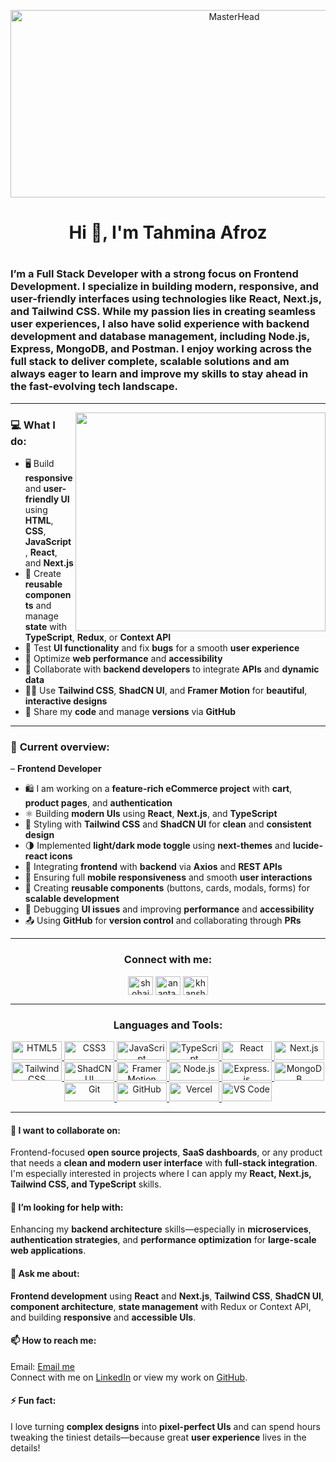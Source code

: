 <p align="center">
  <img width="700"height="300" src="https://i.ibb.co/TMF7wGXc/images-2.jpg " alt="MasterHead">
</p>

<h1 align="center">Hi 👋, I'm Tahmina Afroz</h1>
<h1 align="left">
  
  <h3 align="left">I’m a Full Stack Developer with a strong focus on Frontend Development. I specialize in building modern, responsive, and user-friendly interfaces using technologies like React, Next.js, and Tailwind CSS. While my passion lies in creating seamless user experiences, I also have solid experience with backend development and database management, including Node.js, Express, MongoDB, and Postman. I enjoy working across the full stack to deliver complete, scalable solutions and am always eager to learn and improve my skills to stay ahead in the fast-evolving tech landscape.
</h3>
</h1>

<hr>
<img align="right" 
width="400" height="350" src="https://user-images.githubusercontent.com/19783675/259906130-5d3c8800-fb00-45d0-b9dd-7eb82f057baf.gif">

<h3 align="left">💻 What I do:</h3>

 <ul>
  <li>🖥️ Build <strong>responsive</strong> and <strong>user-friendly UI</strong> using <strong>HTML</strong>, <strong>CSS</strong>, <strong>JavaScript</strong>, <strong>React</strong>, and <strong>Next.js</strong></li>

  <li>🧩 Create <strong>reusable components</strong> and manage <strong>state</strong> with <strong>TypeScript</strong>, <strong>Redux</strong>, or <strong>Context API</strong></li>

  <li>🧪 Test <strong>UI functionality</strong> and fix <strong>bugs</strong> for a smooth <strong>user experience</strong></li>

  <li>🎯 Optimize <strong>web performance</strong> and <strong>accessibility</strong></li>

  <li>🧱 Collaborate with <strong>backend developers</strong> to integrate <strong>APIs</strong> and <strong>dynamic data</strong></li>

  <li>🧑‍💻 Use <strong>Tailwind CSS</strong>, <strong>ShadCN UI</strong>, and <strong>Framer Motion</strong> for <strong>beautiful</strong>, <strong>interactive designs</strong></li>

  <li>🚀 Share my <strong>code</strong> and manage <strong>versions</strong> via <strong>GitHub</strong></li>
</ul>

<hr>
 <h3>👀 <strong>Current overview:</strong></h3>
 
– <strong>Frontend Developer</strong>

<ul>
  <li>🛍️ I am working on a <strong>feature-rich eCommerce project</strong> with <strong>cart</strong>, <strong>product pages</strong>, and <strong>authentication</strong></li>

  <li>⚛️ Building <strong>modern UIs</strong> using <strong>React</strong>, <strong>Next.js</strong>, and <strong>TypeScript</strong></li>

  <li>🎨 Styling with <strong>Tailwind CSS</strong> and <strong>ShadCN UI</strong> for <strong>clean</strong> and <strong>consistent design</strong></li>

  <li>🌗 Implemented <strong>light/dark mode toggle</strong> using <strong>next-themes</strong> and <strong>lucide-react icons</strong></li>

  <li>🔌 Integrating <strong>frontend</strong> with <strong>backend</strong> via <strong>Axios</strong> and <strong>REST APIs</strong></li>

  <li>📱 Ensuring full <strong>mobile responsiveness</strong> and smooth <strong>user interactions</strong></li>

  <li>🧩 Creating <strong>reusable components</strong> (buttons, cards, modals, forms) for <strong>scalable development</strong></li>

  <li>🐞 Debugging <strong>UI issues</strong> and improving <strong>performance</strong> and <strong>accessibility</strong></li>

  <li>📤 Using <strong>GitHub</strong> for <strong>version control</strong> and collaborating through <strong>PRs</strong></li>
</ul>
<hr>
<h3 align="center">Connect with me:</h3>
<p align="center">
<a href="https://linkedin.com/in/" target="blank"><img align="center" src="https://raw.githubusercontent.com/rahuldkjain/github-profile-readme-generator/master/src/images/icons/Social/linked-in-alt.svg" alt="shohaib-hossain-0792041ba" height="30" width="40" /></a>
<a href="https://fb.com/ananta.asim.5" target="blank"><img align="center" src="https://raw.githubusercontent.com/rahuldkjain/github-profile-readme-generator/master/src/images/icons/Social/facebook.svg" alt="ananta.asim.5" height="30" width="40" /></a>
<a href="mailto:khanshohaibhossain@gmail.com" target="blank">
  <img align="center" src="https://upload.wikimedia.org/wikipedia/commons/thumb/7/7e/Gmail_icon_%282020%29.svg/1024px-Gmail_icon_%282020%29.svg.png" alt="khanshohaibhossain@gmail.com" height="30" width="40" />
</a>

</p>
<hr>
<h3 align="center">Languages and Tools:</h3>
<p align="center">
  <!-- Languages -->
  <a href="https://developer.mozilla.org/en-US/docs/Web/HTML" target="_blank">
    <img src="https://img.shields.io/badge/HTML5-E34F26?style=flat&logo=html5&logoColor=white" alt="HTML5" width="80" height="30"/>
  </a>
  <a href="https://developer.mozilla.org/en-US/docs/Web/CSS" target="_blank">
    <img src="https://img.shields.io/badge/CSS3-1572B6?style=flat&logo=css3&logoColor=white" alt="CSS3" width="80" height="30"/>
  </a>
  <a href="https://developer.mozilla.org/en-US/docs/Web/JavaScript" target="_blank">
    <img src="https://img.shields.io/badge/JavaScript-F7DF1E?style=flat&logo=javascript&logoColor=black" alt="JavaScript" width="80" height="30"/>
  </a>
  <a href="https://www.typescriptlang.org/" target="_blank">
    <img src="https://img.shields.io/badge/TypeScript-3178C6?style=flat&logo=typescript&logoColor=white" alt="TypeScript" width="80" height="30"/>
  </a>

  <!-- Frameworks -->
  <a href="https://reactjs.org/" target="_blank">
    <img src="https://img.shields.io/badge/React-61DAFB?style=flat&logo=react&logoColor=black" alt="React" width="80" height="30"/>
  </a>
  <a href="https://nextjs.org/" target="_blank">
    <img src="https://img.shields.io/badge/Next.js-000000?style=flat&logo=nextdotjs&logoColor=white" alt="Next.js" width="80" height="30"/>
  </a>

  <!-- Styling -->
  <a href="https://tailwindcss.com/" target="_blank">
    <img src="https://img.shields.io/badge/Tailwind%20CSS-06B6D4?style=flat&logo=tailwindcss&logoColor=white" alt="Tailwind CSS" width="80" height="30"/>
  </a>
  <a href="https://ui.shadcn.dev/" target="_blank">
    <img src="https://img.shields.io/badge/ShadCN_UI-111827?style=flat&logo=Vercel&logoColor=white" alt="ShadCN UI" width="80" height="30"/>
  </a>
  <a href="https://www.framer.com/motion/" target="_blank">
    <img src="https://img.shields.io/badge/Framer%20Motion-EF5C54?style=flat&logo=framer&logoColor=white" alt="Framer Motion" width="80" height="30"/>
  </a>

  <!-- Backend & Database -->
  <a href="https://nodejs.org/" target="_blank">
    <img src="https://img.shields.io/badge/Node.js-339933?style=flat&logo=nodedotjs&logoColor=white" alt="Node.js" width="80" height="30"/>
  </a>
  <a href="https://expressjs.com/" target="_blank">
    <img src="https://img.shields.io/badge/Express-000000?style=flat&logo=express&logoColor=white" alt="Express.js" width="80" height="30"/>
  </a>
  <a href="https://www.mongodb.com/" target="_blank">
    <img src="https://img.shields.io/badge/MongoDB-47A248?style=flat&logo=mongodb&logoColor=white" alt="MongoDB" width="80" height="30"/>
  </a>

  <!-- Tools -->
  <a href="https://git-scm.com/" target="_blank">
    <img src="https://img.shields.io/badge/Git-F05032?style=flat&logo=git&logoColor=white" alt="Git" width="80" height="30"/>
  </a>
  <a href="https://github.com/" target="_blank">
    <img src="https://img.shields.io/badge/GitHub-181717?style=flat&logo=github&logoColor=white" alt="GitHub" width="80" height="30"/>
  </a>
  <a href="https://vercel.com/" target="_blank">
    <img src="https://img.shields.io/badge/Vercel-000000?style=flat&logo=vercel&logoColor=white" alt="Vercel" width="80" height="30"/>
  </a>
  <a href="https://code.visualstudio.com/" target="_blank">
    <img src="https://img.shields.io/badge/VS%20Code-007ACC?style=flat&logo=visualstudiocode&logoColor=white" alt="VS Code" width="80" height="30"/>
  </a>
</p>
<hr>
   <h4>👯 I want to collaborate on:</h4>
<p>
  Frontend-focused <strong>open source projects</strong>, <strong>SaaS dashboards</strong>, or any product that needs a <strong>clean and modern user interface</strong> with <strong>full-stack integration</strong>. I'm especially interested in projects where I can apply my <strong>React, Next.js, Tailwind CSS, and TypeScript</strong> skills.
</p>

<h4>🤔 I’m looking for help with:</h4>
<p>
  Enhancing my <strong>backend architecture</strong> skills—especially in <strong>microservices</strong>, <strong>authentication strategies</strong>, and <strong>performance optimization</strong> for <strong>large-scale web applications</strong>.
</p>

<h4>💬 Ask me about:</h4>
<p>
  <strong>Frontend development</strong> using <strong>React</strong> and <strong>Next.js</strong>, <strong>Tailwind CSS</strong>, <strong>ShadCN UI</strong>, <strong>component architecture</strong>, <strong>state management</strong> with Redux or Context API, and building <strong>responsive</strong> and <strong>accessible UIs</strong>.
</p>

<h4>📫 How to reach me:</h4>
<p>
  Email: <a href="mailto:tahmina.afroz8801@gmail.com">Email me</a><br />
  Connect with me on <a href="https://www.linkedin.com/" target="_blank">LinkedIn</a> or view my work on <a href="https://github.com/" target="_blank">GitHub</a>.
</p>

<h4>⚡ Fun fact:</h4>
<p>
  I love turning <strong>complex designs</strong> into <strong>pixel-perfect UIs</strong> and can spend hours tweaking the tiniest details—because great <strong>user experience</strong> lives in the details!
</p>



